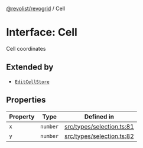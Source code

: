 [@revolist/revogrid](README.md) / Cell

# Interface: Cell

Cell coordinates

## Extended by

- [`EditCellStore`](Interface.EditCellStore.md)

## Properties

| Property | Type | Defined in |
| ------ | ------ | ------ |
| `x` | `number` | [src/types/selection.ts:81](https://github.com/revolist/revogrid/blob/4748dc40d552fad7de1d972fe2fbcf7386e67858/src/types/selection.ts#L81) |
| `y` | `number` | [src/types/selection.ts:82](https://github.com/revolist/revogrid/blob/4748dc40d552fad7de1d972fe2fbcf7386e67858/src/types/selection.ts#L82) |
